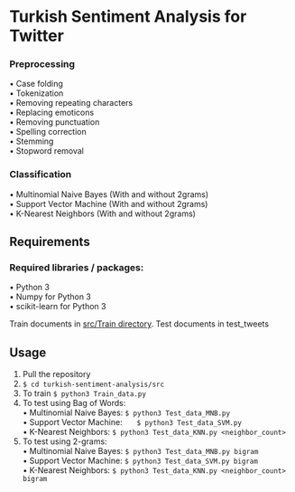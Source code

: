 # Turkish Sentiment Analysis for Twitter

### **Preprocessing** <br>
  • Case folding  <br>
  • Tokenization <br>
  • Removing repeating characters <br>
  • Replacing emoticons <br>
  • Removing punctuation <br>
  • Spelling correction <br>
  • Stemming <br>
  • Stopword removal <br>
  
### **Classification** <br>
  • Multinomial Naive Bayes (With and without 2grams) <br>
  • Support Vector Machine (With and without 2grams) <br>
  • K-Nearest Neighbors (With and without 2grams) <br>

## **Requirements**

### **Required libraries / packages:**  <br>
  • Python 3  <br>
  • Numpy for Python 3  <br>
  • scikit-learn for Python 3 <br>

Train documents in [src/Train directory](https://github.com/hilalbenzer/BOUNSentimentAnalysis/tree/master/src/Train).
Test documents in test_tweets

## **Usage**
1. Pull the repository
2. ``` $ cd turkish-sentiment-analysis/src ```
3. To train ``` $ python3 Train_data.py ```
4. To test using Bag of Words:  <br>
  • Multinomial Naive Bayes: ``` $ python3 Test_data_MNB.py  ``` <br> 
  • Support Vector Machine:   ```    $ python3 Test_data_SVM.py    ``` <br>
  • K-Nearest Neighbors: ``` $ python3 Test_data_KNN.py <neighbor_count> ```  <br>
5. To test using 2-grams: <br>
  • Multinomial Naive Bayes:  ``` $ python3 Test_data_MNB.py bigram ``` <br>
  • Support Vector Machine: ``` $ python3 Test_data_SVM.py bigram ``` <br>
  • K-Nearest Neighbors: ``` $ python3 Test_data_KNN.py <neighbor_count> bigram ``` <br>
